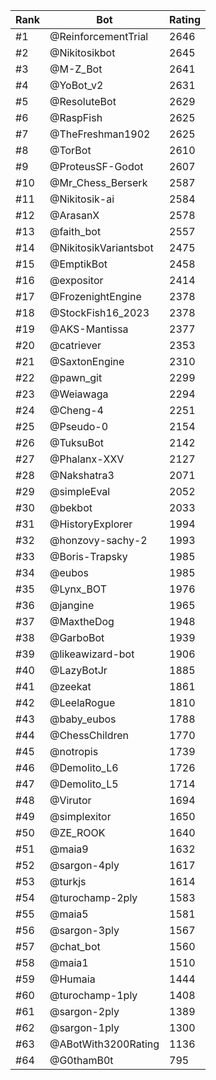 Rank|Bot|Rating
---|---|---
#1|@ReinforcementTrial|2646
#2|@Nikitosikbot|2645
#3|@M-Z_Bot|2641
#4|@YoBot_v2|2631
#5|@ResoluteBot|2629
#6|@RaspFish|2625
#7|@TheFreshman1902|2625
#8|@TorBot|2610
#9|@ProteusSF-Godot|2607
#10|@Mr_Chess_Berserk|2587
#11|@Nikitosik-ai|2584
#12|@ArasanX|2578
#13|@faith_bot|2557
#14|@NikitosikVariantsbot|2475
#15|@EmptikBot|2458
#16|@expositor|2414
#17|@FrozenightEngine|2378
#18|@StockFish16_2023|2378
#19|@AKS-Mantissa|2377
#20|@catriever|2353
#21|@SaxtonEngine|2310
#22|@pawn_git|2299
#23|@Weiawaga|2294
#24|@Cheng-4|2251
#25|@Pseudo-0|2154
#26|@TuksuBot|2142
#27|@Phalanx-XXV|2127
#28|@Nakshatra3|2071
#29|@simpleEval|2052
#30|@bekbot|2033
#31|@HistoryExplorer|1994
#32|@honzovy-sachy-2|1993
#33|@Boris-Trapsky|1985
#34|@eubos|1985
#35|@Lynx_BOT|1976
#36|@jangine|1965
#37|@MaxtheDog|1948
#38|@GarboBot|1939
#39|@likeawizard-bot|1906
#40|@LazyBotJr|1885
#41|@zeekat|1861
#42|@LeelaRogue|1810
#43|@baby_eubos|1788
#44|@ChessChildren|1770
#45|@notropis|1739
#46|@Demolito_L6|1726
#47|@Demolito_L5|1714
#48|@Virutor|1694
#49|@simplexitor|1650
#50|@ZE_ROOK|1640
#51|@maia9|1632
#52|@sargon-4ply|1617
#53|@turkjs|1614
#54|@turochamp-2ply|1583
#55|@maia5|1581
#56|@sargon-3ply|1567
#57|@chat_bot|1560
#58|@maia1|1510
#59|@Humaia|1444
#60|@turochamp-1ply|1408
#61|@sargon-2ply|1389
#62|@sargon-1ply|1300
#63|@ABotWith3200Rating|1136
#64|@G0thamB0t|795
